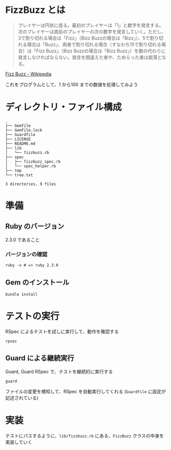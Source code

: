 # FizzBuzz とは

> プレイヤーは円状に座る。最初のプレイヤーは「1」と数字を発言する。次のプレイヤーは直前のプレイヤーの次の数字を発言していく。ただし、3で割り切れる場合は「Fizz」（Bizz Buzzの場合は「Bizz」）、5で割り切れる場合は「Buzz」、両者で割り切れる場合（すなわち15で割り切れる場合）は「Fizz Buzz」（Bizz Buzzの場合は「Bizz Buzz」）を数の代わりに発言しなければならない。発言を間違えた者や、ためらった者は脱落となる。

[Fizz Buzz - Wikipedia](https://ja.wikipedia.org/wiki/Fizz_Buzz)

これをプログラムとして、1 から100 までの数値を処理してみよう

# ディレクトリ・ファイル構成

```
.
├── Gemfile
├── Gemfile.lock
├── Guardfile
├── LICENSE
├── README.md
├── lib
│   └── fizzbuzz.rb
├── spec
│   ├── fizzbuzz_spec.rb
│   └── spec_helper.rb
├── tmp
└── tree.txt

3 directories, 9 files
```

# 準備

## Ruby のバージョン

2.3.0 であること

### バージョンの確認

```shell
ruby -v # => ruby 2.3.0
```

## Gem のインストール

```shell
bundle install
```

# テストの実行

RSpec によるテストを試しに実行して、動作を確認する

```shell
rpsec
```

## Guard による継続実行

Guard, Guard RSpec で、テストを継続的に実行する

```shell
guard
```

ファイルの変更を検知して、RSpec を自動実行してくれる
(`Guardfile` に設定が記述されている)

# 実装

テストにパスするように、`lib/fizzbuzz.rb` にある、`FizzBuzz` クラスの中身を実装していく
